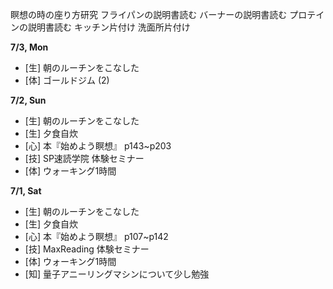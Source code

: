 瞑想の時の座り方研究
フライパンの説明書読む
バーナーの説明書読む
プロテインの説明書読む
キッチン片付け
洗面所片付け

**7/3, Mon**
* [生] 朝のルーチンをこなした
* [体] ゴールドジム (2)

**7/2, Sun**
* [生] 朝のルーチンをこなした
* [生] 夕食自炊
* [心] 本『始めよう瞑想』 p143~p203
* [技] SP速読学院 体験セミナー
* [体] ウォーキング1時間

**7/1, Sat**
* [生] 朝のルーチンをこなした
* [生] 夕食自炊
* [心] 本『始めよう瞑想』 p107~p142
* [技] MaxReading 体験セミナー
* [体] ウォーキング1時間
* [知] 量子アニーリングマシンについて少し勉強
